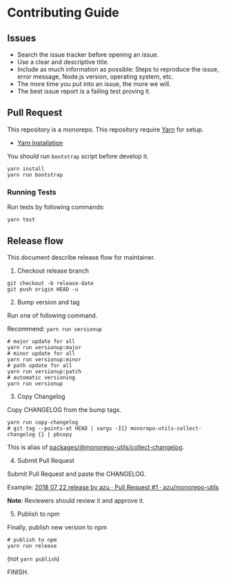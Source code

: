 # Contributing Guide 

## Issues

- Search the issue tracker before opening an issue.
- Use a clear and descriptive title.
- Include as much information as possible: Steps to reproduce the issue, error message, Node.js version, operating system, etc.
- The more time you put into an issue, the more we will.
- The best issue report is a failing test proving it.

## Pull Request

This repository is a monorepo.
This repository require [Yarn](https://yarnpkg.com/) for setup.

- [Yarn Installation](https://yarnpkg.com/)

You should run `bootstrap` script before develop it.

```
yarn install
yarn run bootstrap
```

### Running Tests

Run tests by following commands:

```
yarn test
```

## Release flow

This document describe release flow for maintainer.

1. Checkout release branch

```
git checkout -b release-date
git push origin HEAD -u
```

2. Bump version and tag

Run one of following command.

Recommend: `yarn run versionup`

```
# major update for all
yarn run versionup:major
# minor update for all
yarn run versionup:minor
# path update for all
yarn run versionup:patch
# automatic versioning
yarn run versionup
```

3. Copy Changelog

Copy CHANGELOG from the bump tags.

```
yarn run copy-changelog
# git tag --points-at HEAD | xargs -I{} monorepo-utils-collect-changelog {} | pbcopy
```

This is alias of [packages/@monorepo-utils/collect-changelog](../packages/@monorepo-utils/collect-changelog).

4. Submit Pull Request

Submit Pull Request and paste the CHANGELOG.

Example: [2018 07 22 release by azu · Pull Request #1 · azu/monorepo-utils](https://github.com/azu/monorepo-utils/pull/1)

**Note**: Reviewers should review it and approve it.

5. Publish to npm

Finally, publish new version to npm

```
# publish to npm
yarn run release
```

(not `yarn publish`)


FINISH.
